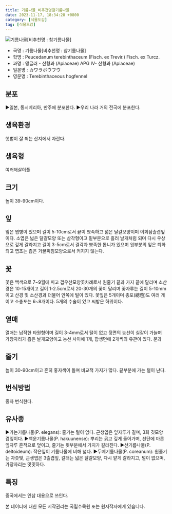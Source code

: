 ```yaml
---
title: 기름나물_비추천명참기름나물
date: 2023-11-17, 18:34:28 +0800
category: [식물도감]
tag: [식물도감]
---
```




![기름나물[비추천명 : 참기름나물]](http://www.nature.go.kr/fileUpload/plants/basic/Umbelliferae/Peucedanum/8238/8238_1_th2.jpg)
- 국명 : 기름나물[비추천명 : 참기름나물]
- 학명 : Peucedanum terebinthaceum (Fisch. ex Trevir.) Fisch. ex Turcz.
- 과명 : 앵글러 - 산형과 (Apiaceae) APG Ⅳ- 산형과 (Apiaceae)
- 일본명 : カワラボウフウ
- 영문명 : Terebinthaceous hogfennel


## 분포
▶일본, 동시베리아, 만주에 분포한다.▶우리 나라 거의 전국에 분포한다.
## 생육환경
햇볕이 잘 쬐는 산지에서 자란다.
## 생육형
여러해살이풀 
## 크기
높이 39-90cm이다.
## 잎
잎은 엽병이 있으며 길이 5-10cm로서 끝이 뾰족하고 넓은 달걀모양이며 이회삼출겹잎이다. 소엽은 넓은 달걀모양 또는 삼각형이고 밑부분으로 흘러 날개처럼 되며 다시 우상으로 깊게 갈라지고 길이 3-5cm로서 결각과 뾰족한 톱니가 있으며 윗부분의 잎은 퇴화되고 엽초는 좁은 거꿀피침모양으로서 커지지 않는다.
## 꽃
꽃은 백색으로 7~9월에 피고 겹우산모양꽃차례로서 원줄기 끝과 가지 끝에 달리며 소산경은 10-15개이고 길이 1-2.5cm로서 20-30개의 꽃이 달리며 꽃자루는 길이 5-10mm이고 산경 및 소산경과 더불어 안쪽에 털이 있다. 꽃잎은 5개이며 총포(總苞)도 여러 개이고 소총포는 6~8개이다. 5개의 수술이 있고 씨방은 하위이다.
## 열매
열매는 납작한 타원형이며 길이 3-4mm로서 털이 없고 뒷면의 능선이 실같이 가늘며 가장자리가 좁은 날개모양이고 능선 사이에 1개, 합생면에 2개씩의 유관이 있다. 분과
## 줄기
높이 30-90cm이고 흔히 홍자색이 돌며 비교적 가지가 많다. 끝부분에 가는 털이 난다.
## 번식방법
종자 번식한다.
## 유사종
▶가는기름나물(P. elegans): 줄기는 털이 없다. 근생엽은 잎자루가 길며, 3회 깃모양겹잎이다.▶백운기름나물(P. hakuunense): 뿌리는 굵고 깊게 들어가며, 선단에 마른 잎자루 흔적으로 덮이고, 줄기는 윗부분에서 가지가 갈라진다. ▶산기름나물(P. deltoideum): 작은잎이 기름나물에 비해 넓다.▶두메기름나물(P. coreanum): 원줄기는 자줏빛, 근생엽은 3출겹잎, 갈래는 넓은 달걀모양, 다시 얕게 갈라지고, 털이 없으며, 가장자리는 밋밋하다.
## 특징
중국에서는 인삼 대용으로 쓰인다.






본 데이터에 대한 모든 저작권리는 국립수목원 또는 원저작자에게 있습니다.
